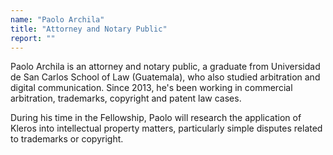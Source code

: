 ```yaml
---
name: "Paolo Archila"
title: "Attorney and Notary Public"
report: ""
---
```


Paolo Archila is an attorney and notary public, a graduate from Universidad de San Carlos School of Law (Guatemala), who also studied arbitration and digital communication. Since 2013, he's been working in commercial arbitration, trademarks, copyright and patent law cases.

During his time in the Fellowship, Paolo will research the application of Kleros into intellectual property matters, particularly simple disputes related to trademarks or copyright.

